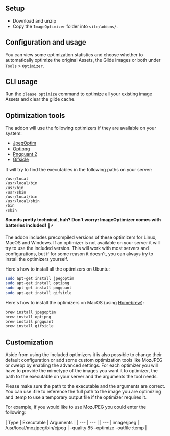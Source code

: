 ## Setup

- Download and unzip
- Copy the `ImageOptimizer` folder into `site/addons/`.

## Configuration and usage

You can view some optimization statistics and choose whether to automatically optimize the original Assets, the Glide images or both under `Tools` > `Optimizer`.

## CLI usage

Run the `please optimize` command to optimize all your existing image Assets and clear the glide cache.

## Optimization tools

The addon will use the following optimizers if they are available on your system:

- [JpegOptim](http://freecode.com/projects/jpegoptim)
- [Optipng](http://optipng.sourceforge.net/)
- [Pngquant 2](https://pngquant.org/)
- [Gifsicle](http://www.lcdf.org/gifsicle/)

It will try to find the executables in the following paths on your server:

    /usr/local
    /usr/local/bin
    /usr/bin
    /usr/sbin
    /usr/local/bin
    /usr/local/sbin
    /bin
    /sbin

**Sounds pretty technical, huh? Don't worry: ImageOptimizer comes with batteries included!** 🔋⚡ 

The addon includes precompiled versions of these optimizers for Linux, MacOS and Windows. If an optimizer is not available on your server it will try to use the included version. This will work with most servers and configurations, but if for some reason it doesn't, you can always try to install the optimizers yourself.

Here's how to install all the optimizers on Ubuntu:

```bash
sudo apt-get install jpegoptim
sudo apt-get install optipng
sudo apt-get install pngquant
sudo apt-get install gifsicle
```

Here's how to install the optimizers on MacOS (using [Homebrew](https://brew.sh/)):

```bash
brew install jpegoptim
brew install optipng
brew install pngquant
brew install gifsicle
```

## Customization

Aside from using the included optimizers it is also possible to change their default configuration or add some custom optimization tools like MozJPEG or cwebp by enabling the advanced settings. For each optimizer you will have to provide the mimetype of the images you want it to optimizer, the path to the executable on your server and the arguments the tool needs.

Please make sure the path to the executable and the arguments are correct. You can use :file to reference the full path to the image you are optimizing and :temp to use a temporary output file if the optimizer requires it.

For example, if you would like to use MozJPEG you could enter the following:

| Type | Executable | Arguments | 
| --- | --- | | --- |
image/jpeg | /usr/local/mozjpeg/bin/cjpeg | -quality 85 -optimize -outfile :temp | 